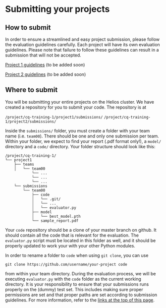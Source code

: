 # Submitting your projects

## How to submit
In order to ensure a streamlined and easy project submission, please follow the evaluation guidelines
carefully. Each project will have its own evaluation guidelines. Please note that failure to follow
these guidelines can result in a submission that will not be accepted.

[Project 1 guidelines](projects/project1/evaluation.md) (to be added soon)

[Project 2 guidelines](projects/project2/evaluation.md) (to be added soon)

## Where to submit

You will be submitting your entire projects on the Helios cluster. We have created a repository for
you to submit your code. The repository is at

`/project/cq-training-1/project1/submissions/`
`/project/cq-training-1/project2/submissions/`

Inside the `submissions/` folder, you must create a folder with your team name (i.e. `team00`). There
should be one and only one submission per team. Within your folder, we expect to find your report (.pdf
format only!), a `model/` directory and a `code/` directory. Your folder structure should look like this:

```
/project/cq-training-1/
└── project1
    ├── teams
    │   └── team00
            └── ...
            └── ...
            └── ...
    └── submissions
        └── team00
            ├── code
            │   └── .git/
            │   └── ...
            │   └── evaluator.py
            ├── model
            │   └── best_model.pth
            └── sample_report.pdf

```

Your `code` repository should be a clone of your master branch on github. It should contain all the code that
is relevant for the evaluation. The `evaluator.py` script must be located in this folder as well, and it should
be properly updated to work your with your other Python modules.

In order to rename a folder to `code` when using `git clone`, you can use

`git clone https://github.com/username/your-project code`

from within your team directory. During the evaluation process, we will be executing `evaluator.py` with the `code`
folder as the current working directory. It is your responsibility to ensure that your submissions runs properly
on the (dummy) test set. This includes making sure proper permissions are set and that proper paths are set
according to submission guidelines. For more information, refer to the [links at the top of this page](#how-to-submit).
